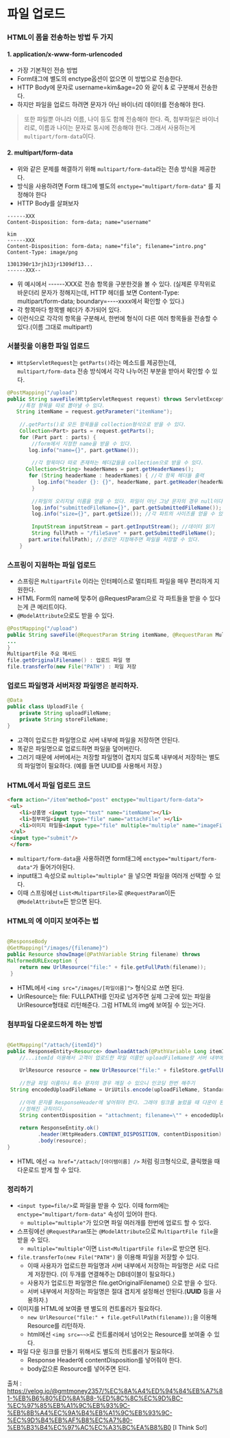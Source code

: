 <h1> 파일 업로드 </h1>

<h3> HTML이 폼을 전송하는 방법 두 가지 </h3>

<h4> 1. application/x-www-form-urlencoded </h4>

- 가장 기본적인 전송 방법
- Form태그에 별도의 enctype옵션이 없으면 이 방법으로 전송한다.
- HTTP Body에 문자로 username=kim&age=20 와 같이 & 로 구분해서 전송한다.
- 하지만 파일을 업로드 하려면 문자가 아닌 바이너리 데이터를 전송해야 한다.

>또한 파일뿐 아니라 이름, 나이 등도 함께 전송해야 한다.
>즉, 첨부파일은 바이너리로, 이름과 나이는 문자로 동시에 전송해야 한다.
>그래서 사용하는게 `multipart/form-data`이다.

<h4> 2. multipart/form-data </h4>

- 위와 같은 문제를 해결하기 위해 `multipart/form-data`라는 전송 방식을 제공한다.
- 방식을 사용하려면 Form 태그에 별도의 `enctype="multipart/form-data"` 를 지정해야 한다
- HTTP Body를 살펴보자

```
------XXX
Content-Disposition: form-data; name="username"

kim
------XXX
Content-Disposition: form-data; name="file"; filename="intro.png"
Content-Type: image/png

1301390r13rjh13jr1309df13...
------XXX--
```

- 위 예시에서 ------XXX로 전송 항목을 구분한것을 볼 수 있다. (실제론 무작위로 바운더리 문자가 정해지는데, HTTP 헤더를 보면 Content-Type: multipart/form-data; boundary=----xxxx에서 확인할 수 있다.)
- 각 항목마다 항목별 헤더가 추가되어 있다.
- 이런식으로 각각의 항목을 구분해서, 한번에 형식이 다른 여러 항목들을 전송할 수 있다.(이름 그대로 multipart!)

<h3> 서블릿을 이용한 파일 업로드 </h3>

- `HttpServletRequest`는 `getParts()`라는 메소드를 제공한는데, `multipart/form-data` 전송 방식에서 각각 나누어진 부분을 받아서 확인할 수 있다.

``` java
@PostMapping("/upload")
public String saveFile(HttpServletRequest request) throws ServletException, IOException {
    //특정 항목을 따로 뽑아낼 수 있다.
   String itemName = request.getParameter("itemName");
    
    //.getParts()로 모든 항목들을 collection형식으로 받을 수 있다.
    Collection<Part> parts = request.getParts();
    for (Part part : parts) {
        //form에서 지정한 name을 받을 수 있다.
       log.info("name={}", part.getName());
        
        //각 항목마다 따로 존재하는 헤더값들을 collection으로 받을 수 있다.
      Collection<String> headerNames = part.getHeaderNames(); 
       for (String headerName : headerNames) { //각 항목 헤더들 출력
          log.info("header {}: {}", headerName, part.getHeader(headerName));
        }
        
        //파일의 오리지널 이름을 얻을 수 있다. 파일이 아닌 그냥 문자의 경우 null이다.
        log.info("submittedFileName={}", part.getSubmittedFileName()); 
        log.info("size={}", part.getSize()); //각 파트의 사이즈를 얻을 수 있다.
        
        InputStream inputStream = part.getInputStream(); //데이터 읽기
        String fullPath = "/fileSave" + part.getSubmittedFileName();
       part.write(fullPath); //경로만 지정해주면 파일을 저장할 수 있다.
    }
```        
     
<h3> 스프링이 지원하는 파일 업로드 </h3>

- 스프링은 `MultipartFile` 이라는 인터페이스로 멀티파트 파일을 매우 편리하게 지원한다.
- HTML Form의 name에 맞추어 @RequestParam으로 각 파트들을 받을 수 있다는게 큰 메리트이다.
- `@ModelAttribute`으로도 받을 수 있다.

``` java
@PostMapping("/upload")
public String saveFile(@RequestParam String itemName, @RequestParam MultipartFile file) throws IOException {
...
}
MultipartFile 주요 메서드
file.getOriginalFilename() : 업로드 파일 명
file.transferTo(new File("PATH") : 파일 저장
```

<h3> 업로드 파일명과 서버저장 파일명은 분리하자. </h3>

``` java
@Data
public class UploadFile {
    private String uploadFileName;
    private String storeFileName;
}
```

- 고객이 업로드한 파일명으로 서버 내부에 파일을 저장하면 안된다.
- 똑같은 파일명으로 업로드하면 파일을 덮어버린다.
- 그러기 때문에 서버에서는 저장할 파일명이 겹치지 않도록 내부에서 저장하는 별도의 파일명이 필요하다. (예를 들면 UUID를 사용해서 저장.)

<h3> HTML에서 파일 업로드 코드 </h3>

``` html
<form action="/item"method="post" enctype="multipart/form-data">
 <ul>
    <li>상품명 <input type="text" name="itemName"></li>
    <li>첨부파일<input type="file" name="attachFile" ></li>
    <li>이미지 파일들<input type="file" multiple="multiple" name="imageFiles" ></li>
 </ul>
 <input type="submit"/>
 </form>
```

- `multipart/form-data`을 사용하려면 form태그에 `enctype="multipart/form-data"`가 들어가야된다.
- input태그 속성으로 `multiple="multiple"` 을 넣으면 파일을 여러개 선택할 수 있다.
- 이때 스프링에선 `List<MultipartFile>`로 `@RequestParam`이든 `@ModelAttribute`든 받으면 된다.

<h3> HTML의 <img>에 이미지 보여주는 법 </h3>

```java

@ResponseBody
@GetMapping("/images/{filename}")
public Resource showImage(@PathVariable String filename) throws
MalformedURLException {
    return new UrlResource("file:" + file.getFullPath(filename));
 }

```

- HTML에서 `<img src="/images/[파일이름]">` 형식으로 쓰면 된다.
- UrlResource는 file: FULLPATH를 인자로 넘겨주면 실제 그곳에 있는 파일을 UrlResource형태로 리턴해준다. 그럼 HTML의 img에 보여질 수 있는거다.

<h3> 첨부파일 다운로드하게 하는 방법 </h3>

```java

@GetMapping("/attach/{itemId}")
public ResponseEntity<Resource> downloadAttach(@PathVariable Long itemId) throws MalformedURLException {
    //...itemId 이용해서 고객이 업로드한 파일 이름인 uploadFileName랑 서버 내부에서 사용하는 파일 이름인 storeFileName을 얻는다는 내용은 생략
    
    UrlResource resource = new UrlResource("file:" + fileStore.getFullPath(storeFileName));
    
    //한글 파일 이름이나 특수 문자의 경우 깨질 수 있으니 인코딩 한번 해주기
 String encodedUploadFileName = UriUtils.encode(uploadFileName, StandardCharsets.UTF_8);
    
    //아래 문자를 ResponseHeader에 넣어줘야 한다. 그래야 링크를 눌렀을 때 다운이 된다.
    //정해진 규칙이다.
    String contentDisposition = "attachment; filename=\"" + encodedUploadFileName + "\"";
    
    return ResponseEntity.ok()
          .header(HttpHeaders.CONTENT_DISPOSITION, contentDisposition)
          .body(resource);
}
```

- HTML 에선 `<a href="/attach/[아이템이름] />` 처럼 링크형식으로, 클릭했을 때 다운로드 받게 할 수 있다.

<h3> 정리하기 </h3>

- `<input type=file/>`로 파일을 받을 수 있다. 이때 form에는 `enctype="multipart/form-data"` 속성이 있어야 한다.
  - `multiple="multiple"`가 있으면 파일 여러개를 한번에 업로드 할 수 있다.
- 스프링에선 `@RequestParam`또는 `@ModelAttribute`으로 `MultipartFile file`을 받을 수 있다.
  - `multiple="multiple"`이면 `List<MultipartFile file>`로 받으면 된다.
- `file.transferTo(new File("PATH")` 을 이용해 파일을 저장할 수 있다.
  - 이때 사용자가 업로드한 파일명과 서버 내부에서 저장하는 파일명은 서로 다르게 저장한다. (이 두개를 연결해주는 DB테이블이 필요하다.)
  - 사용자가 업로드한 파일명은 file.getOriginalFilename() 으로 받을 수 있다.
  - 서버 내부에서 저장하는 파일명은 절대 겹치게 설정해선 안된다.(**UUID** 등을 사용하자.)
- 이미지를 HTML에 보여줄 땐 별도의 컨트롤러가 필요하다.
  - `new UrlResource("file:" + file.getFullPath(filename));`을 이용해 Resource를 리턴하자.
  - html에선 `<img src=~~>`로 컨트롤러에서 넘어오는 Resource를 보여줄 수 있다.
- 파일 다운 링크를 만들기 위해서도 별도의 컨트롤러가 필요하다.
  - Response Header에 contentDisposition를 넣어줘야 한다.
  - body값으론 Resource를 넣어주면 된다.

출처 : https://velog.io/@gmtmoney2357/%EC%8A%A4%ED%94%84%EB%A7%81-%EB%B6%80%ED%8A%B8-%ED%8C%8C%EC%9D%BC-%EC%97%85%EB%A1%9C%EB%93%9C-%EB%8B%A4%EC%9A%B4%EB%A1%9C%EB%93%9C-%EC%9D%B4%EB%AF%B8%EC%A7%80-%EB%B3%B4%EC%97%AC%EC%A3%BC%EA%B8%B0 [I Think So!]
